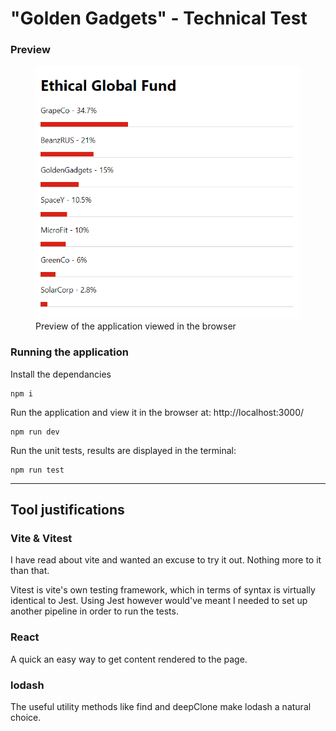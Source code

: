 # "Golden Gadgets" - Technical Test

### Preview

<figure>
<img src="screenshot.png" width="500">
<figcaption>Preview of the application viewed in the browser</figcaption>
</figure>

### Running the application

Install the dependancies
```
npm i
```
Run the application and view it in the browser at: http://localhost:3000/
```
npm run dev
```
Run the unit tests, results are displayed in the terminal:
```
npm run test
```

-----

## Tool justifications

### Vite & Vitest
I have read about vite and wanted an excuse to try it out. Nothing more to it than that.

Vitest is vite's own testing framework, which in terms of syntax is virtually identical to Jest. Using Jest however would've meant I needed to set up another pipeline in order to run the tests.

### React
A quick an easy way to get content rendered to the page.

### lodash
The useful utility methods like find and deepClone make lodash a natural choice.
